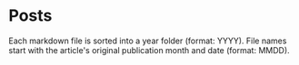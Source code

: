 # Posts
Each markdown file is sorted into a year folder (format: YYYY).
File names start with the article's original publication month and date (format: MMDD).